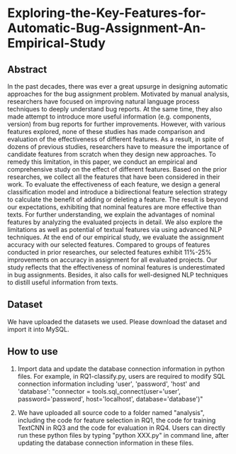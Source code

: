 # Exploring-the-Key-Features-for-Automatic-Bug-Assignment-An-Empirical-Study


## Abstract

In the past decades, there was ever a great upsurge in designing automatic approaches for the bug assignment problem. Motivated by manual analysis, researchers have focused on improving natural language process techniques to deeply understand bug reports. At the same time, they also made attempt to introduce more useful information (e.g. components, version) from bug reports for further improvements. However, with various features explored, none of these studies has made comparison and evaluation of the effectiveness of different features. As a result, in spite of dozens of previous studies, researchers have to measure the importance of candidate features from scratch when they design new approaches. To remedy this limitation, in this paper, we conduct an empirical and comprehensive study on the effect of different features. Based on the prior researches, we collect all the features that have been considered in their work. To evaluate the effectiveness of each feature, we design a general classification model and introduce a bidirectional feature selection strategy to calculate the benefit of adding or deleting a feature. The result is beyond our expectations, exhibiting that nominal features are more effective than texts. For further understanding, we explain the advantages of nominal features by analyzing the evaluated projects in detail. We also explore the limitations as well as potential of textual features via using advanced NLP techniques. At the end of our empirical study, we evaluate the assignment accuracy with our selected features. Compared to groups of features conducted in prior researches, our selected features exhibit 11%-25% improvements on accuracy in assignment for all evaluated projects. Our study reflects that the effectiveness of nominal features is underestimated in bug assignments. Besides, it also calls for well-designed NLP techniques to distill useful information from texts.

## Dataset
We have uploaded the datasets we used. Please download the dataset and import it into MySQL.

## How to use
1. Import data and update the database connection information in python files. For example, in RQ1-classify.py, users are required to modify SQL connection information including 'user', 'password', 'host' and 'database':
"connector = tools.sql_connect(user='user', password='password', host='localhost', database='database')"

2. We have uploaded all source code to a folder named "analysis", including the code for feature selection in RQ1, the code for training TextCNN in RQ3 and the code for evaluation in RQ4. Users can directly run these python files by typing "python XXX.py" in command line, after updating the database connection information in these files.